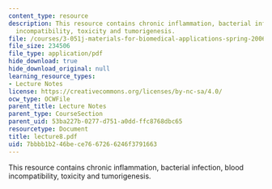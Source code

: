 ```yaml
---
content_type: resource
description: This resource contains chronic inflammation, bacterial infection, blood
  incompatibility, toxicity and tumorigenesis.
file: /courses/3-051j-materials-for-biomedical-applications-spring-2006/7bbbb1b246bece7667266246f3791663_lecture8.pdf
file_size: 234506
file_type: application/pdf
hide_download: true
hide_download_original: null
learning_resource_types:
- Lecture Notes
license: https://creativecommons.org/licenses/by-nc-sa/4.0/
ocw_type: OCWFile
parent_title: Lecture Notes
parent_type: CourseSection
parent_uid: 53ba227b-0277-d751-a0dd-ffc8768dbc65
resourcetype: Document
title: lecture8.pdf
uid: 7bbbb1b2-46be-ce76-6726-6246f3791663
---
```

This resource contains chronic inflammation, bacterial infection, blood incompatibility, toxicity and tumorigenesis.